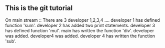 ## This is the git tutorial
On main stream :: There are 3 developer 1,2,3,4 ....
developer 1 has defined function 'sum'.
developer 2 has added two print statements.
developer 3 has defined function 'mul'.
main has written the function 'div'.
developer was added.
developer4 was added.
developer 4 has written the function 'sub'.
